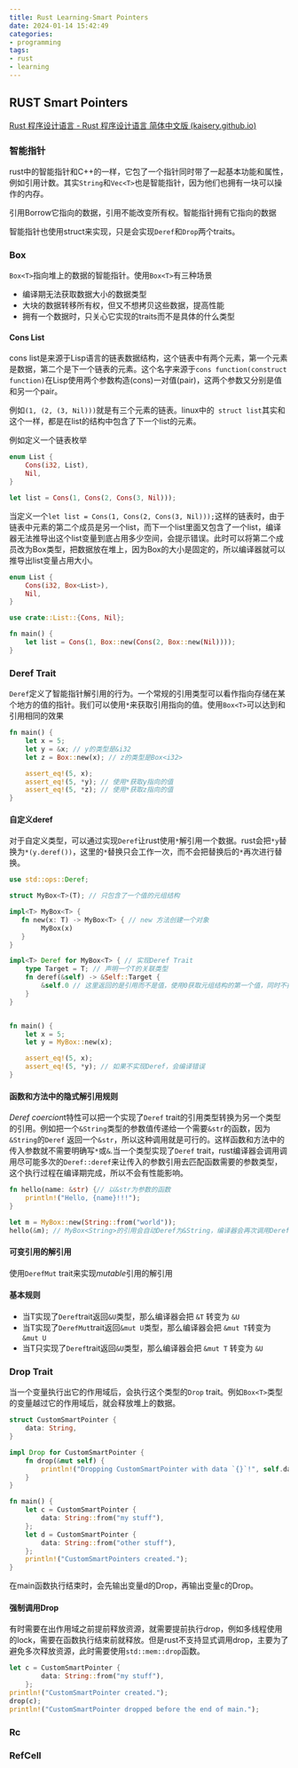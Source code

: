 ```yaml
---
title: Rust Learning-Smart Pointers
date: 2024-01-14 15:42:49
categories:
- programming
tags:
- rust
- learning
---
```


## RUST Smart Pointers 

[Rust 程序设计语言 - Rust 程序设计语言 简体中文版 (kaisery.github.io)](https://kaisery.github.io/trpl-zh-cn/title-page.html)

### 智能指针

rust中的智能指针和C++的一样，它包了一个指针同时带了一起基本功能和属性，例如引用计数。其实`String`和`Vec<T>`也是智能指针，因为他们也拥有一块可以操作的内存。

引用Borrow它指向的数据，引用不能改变所有权。智能指针拥有它指向的数据

智能指针也使用struct来实现，只是会实现`Deref`和`Drop`两个traits。

### Box<T>

`Box<T>`指向堆上的数据的智能指针。使用`Box<T>`有三种场景

* 编译期无法获取数据大小的数据类型
* 大块的数据转移所有权，但又不想拷贝这些数据，提高性能
* 拥有一个数据时，只关心它实现的traits而不是具体的什么类型


#### Cons List

cons list是来源于Lisp语言的链表数据结构，这个链表中有两个元素，第一个元素是数据，第二个是下一个链表的元素。这个名字来源于`cons function(construct function)`在Lisp使用两个参数构造(cons)一对值(pair)，这两个参数又分别是值和另一个pair。

例如`(1, (2, (3, Nil)))`就是有三个元素的链表。linux中的` struct list`其实和这个一样，都是在list的结构中包含了下一个list的元素。

例如定义一个链表枚举

```rust
enum List {
    Cons(i32, List),
    Nil,
}

let list = Cons(1, Cons(2, Cons(3, Nil)));
```

当定义一个`let list = Cons(1, Cons(2, Cons(3, Nil)));`这样的链表时，由于链表中元素的第二个成员是另一个list，而下一个list里面又包含了一个list，编译器无法推导出这个list变量到底占用多少空间，会提示错误。此时可以将第二个成员改为Box类型，把数据放在堆上，因为Box的大小是固定的，所以编译器就可以推导出list变量占用大小。

```rust
enum List {
    Cons(i32, Box<List>),
    Nil,
}

use crate::List::{Cons, Nil};

fn main() {
    let list = Cons(1, Box::new(Cons(2, Box::new(Nil))));
}
```

### Deref Trait

`Deref`定义了智能指针解引用的行为。一个常规的引用类型可以看作指向存储在某个地方的值的指针。我们可以使用`*`来获取引用指向的值。使用`Box<T>`可以达到和引用相同的效果

```rust
fn main() {
    let x = 5;
    let y = &x; // y的类型是&i32
    let z = Box::new(x); // z的类型是Box<i32>

    assert_eq!(5, x);
    assert_eq!(5, *y); // 使用*获取y指向的值
    assert_eq!(5, *z); // 使用*获取z指向的值
}
```

#### 自定义deref

对于自定义类型，可以通过实现`Deref`让rust使用`*`解引用一个数据。rust会把`*y`替换为`*(y.deref())`，这里的`*`替换只会工作一次，而不会把替换后的`*`再次进行替换。

```rust
use std::ops::Deref;

struct MyBox<T>(T); // 只包含了一个值的元组结构

impl<T> MyBox<T> {
   fn new(x: T) -> MyBox<T> { // new 方法创建一个对象
        MyBox(x)
   } 
}

impl<T> Deref for MyBox<T> { // 实现Deref Trait
    type Target = T; // 声明一个T的关联类型
    fn deref(&self) -> &Self::Target { 
        &self.0 // 这里返回的是引用而不是值，使用0获取元组结构的第一个值，同时不把这个值从结构中移出去move
    }
}


fn main() {
    let x = 5;
    let y = MyBox::new(x);

    assert_eq!(5, x);
    assert_eq!(5, *y); // 如果不实现Deref，会编译错误
}
```

#### 函数和方法中的隐式解引用规则

*Deref coercion*t特性可以把一个实现了`Deref` trait的引用类型转换为另一个类型的引用。例如把一个`&String`类型的参数值传递给一个需要`&str`的函数，因为`&String`的`Deref` 返回一个`&str`，所以这种调用就是可行的。这样函数和方法中的传入参数就不需要明确写`*`或`&`.当一个类型实现了`Deref` trait，rust编译器会调用调用尽可能多次的`Deref::deref`来让传入的参数引用去匹配函数需要的参数类型，这个执行过程在编译期完成，所以不会有性能影响。

```rust
fn hello(name: &str) {// 以&str为参数的函数
    println!("Hello, {name}!!!");
}

let m = MyBox::new(String::from("world"));
hello(&m); // MyBox<String>的引用会自动Deref为&String，编译器会再次调用Deref把&String转换为&str
```

#### 可变引用的解引用

使用`DerefMut` trait来实现*mutable*引用的解引用

#### 基本规则

- 当T实现了`Deref`trait返回`&U`类型，那么编译器会把 `&T` 转变为 `&U` 
- 当T实现了`DerefMut`trait返回`&mut U`类型，那么编译器会把  `&mut T`转变为 `&mut U`
- 当T只实现了`Deref`trait返回`&U`类型，那么编译器会把 `&mut T`  转变为 `&U` 

### Drop Trait

当一个变量执行出它的作用域后，会执行这个类型的`Drop` trait。例如`Box<T>`类型的变量越过它的作用域后，就会释放堆上的数据。

```rust
struct CustomSmartPointer {
    data: String,
}

impl Drop for CustomSmartPointer {
    fn drop(&mut self) {
        println!("Dropping CustomSmartPointer with data `{}`!", self.data);
    }
}

fn main() {
    let c = CustomSmartPointer {
        data: String::from("my stuff"),
    };
    let d = CustomSmartPointer {
        data: String::from("other stuff"),
    };
    println!("CustomSmartPointers created.");
}
```

在main函数执行结束时，会先输出变量d的Drop，再输出变量c的Drop。

#### 强制调用Drop

有时需要在出作用域之前提前释放资源，就需要提前执行drop，例如多线程使用的lock，需要在函数执行结束前就释放。但是rust不支持显式调用drop，主要为了避免多次释放资源，此时需要使用`std::mem::drop`函数。

```rust
let c = CustomSmartPointer {
        data: String::from("my stuff"),
    };
println!("CustomSmartPointer created.");
drop(c);
println!("CustomSmartPointer dropped before the end of main.");
```

### Rc<T>

### RefCell<T>

